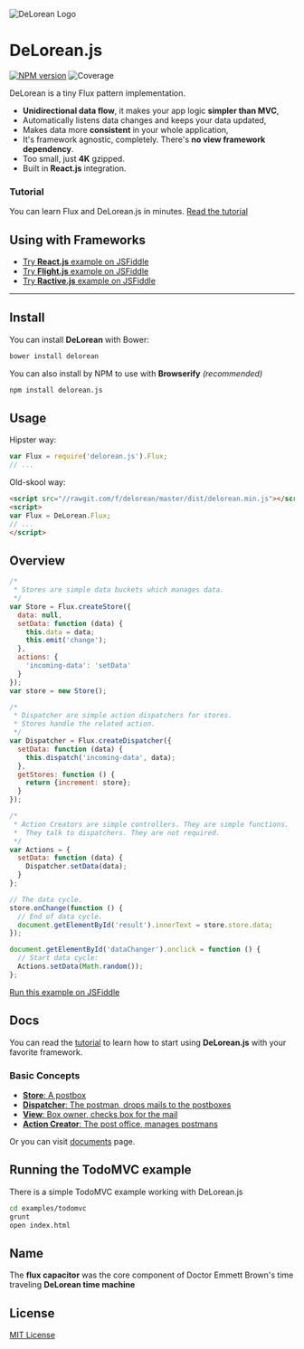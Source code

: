 ![DeLorean Logo](https://raw.githubusercontent.com/f/delorean/master/docs/asset/delorean-logo.png)

# DeLorean.js

[![NPM version](https://badge.fury.io/js/delorean.js.svg)](http://badge.fury.io/js/delorean.js)
 ![Coverage](http://progressed.io/bar/26?title=coverage)

DeLorean is a tiny Flux pattern implementation.

  - **Unidirectional data flow**, it makes your app logic **simpler than MVC**,
  - Automatically listens data changes and keeps your data updated,
  - Makes data more **consistent** in your whole application,
  - It's framework agnostic, completely. There's **no view framework dependency**.
  - Too small, just **4K** gzipped.
  - Built in **React.js** integration.

### Tutorial

You can learn Flux and DeLorean.js in minutes. [Read the tutorial](./docs/tutorial.md)

## Using with Frameworks

  - [Try **React.js** example on JSFiddle](http://jsfiddle.net/fkadev/a2ms7rcc/)
  - [Try **Flight.js** example on JSFiddle](http://jsfiddle.net/fkadev/1cw9Leau/)
  - [Try **Ractive.js** example on JSFiddle](http://jsfiddle.net/PhilJ/2r1k2k90/2/)

---

## Install

You can install **DeLorean** with Bower:

```bash
bower install delorean
```

You can also install by NPM to use with **Browserify** *(recommended)*

```bash
npm install delorean.js
```

## Usage

Hipster way:

```js
var Flux = require('delorean.js').Flux;
// ...
```

Old-skool way:

```html
<script src="//rawgit.com/f/delorean/master/dist/delorean.min.js"></script>
<script>
var Flux = DeLorean.Flux;
// ...
</script>
```

## Overview

```javascript
/*
 * Stores are simple data buckets which manages data.
 */
var Store = Flux.createStore({
  data: null,
  setData: function (data) {
    this.data = data;
    this.emit('change');
  },
  actions: {
    'incoming-data': 'setData'
  }
});
var store = new Store();

/*
 * Dispatcher are simple action dispatchers for stores.
 * Stores handle the related action.
 */
var Dispatcher = Flux.createDispatcher({
  setData: function (data) {
    this.dispatch('incoming-data', data);
  },
  getStores: function () {
    return {increment: store};
  }
});

/*
 * Action Creators are simple controllers. They are simple functions.
 *  They talk to dispatchers. They are not required.
 */
var Actions = {
  setData: function (data) {
    Dispatcher.setData(data);
  }
};

// The data cycle.
store.onChange(function () {
  // End of data cycle.
  document.getElementById('result').innerText = store.store.data;
});

document.getElementById('dataChanger').onclick = function () {
  // Start data cycle:
  Actions.setData(Math.random());
};
```
[Run this example on JSFiddle](http://jsfiddle.net/fkadev/40cx3146/)

## Docs

You can read the [tutorial](./docs/tutorial.md) to learn how to start using
**DeLorean.js** with your favorite framework.

### Basic Concepts

  - [**Store**: A postbox](./docs/store.md)
  - [**Dispatcher**: The postman, drops mails to the postboxes](./docs/dispatcher.md)
  - [**View**: Box owner, checks box for the mail](./docs/views.md)
  - [**Action Creator**: The post office, manages postmans](./docs/actions.md)

Or you can visit [documents](./docs) page.

## Running the TodoMVC example

There is a simple TodoMVC example working with DeLorean.js

```bash
cd examples/todomvc
grunt
open index.html
```

## Name

The **flux capacitor** was the core component of Doctor Emmett Brown's time traveling **DeLorean time machine**

## License

[MIT License](http://f.mit-license.org)
